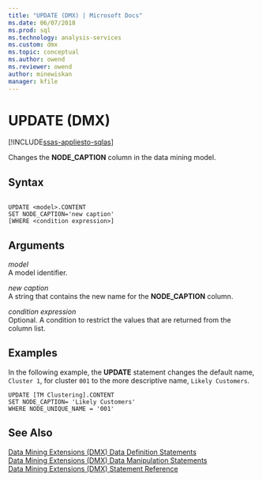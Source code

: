 ```yaml
---
title: "UPDATE (DMX) | Microsoft Docs"
ms.date: 06/07/2018
ms.prod: sql
ms.technology: analysis-services
ms.custom: dmx
ms.topic: conceptual
ms.author: owend
ms.reviewer: owend
author: minewiskan
manager: kfile
---
```

# UPDATE (DMX)
[!INCLUDE[ssas-appliesto-sqlas](../includes/ssas-appliesto-sqlas.md)]

  Changes the **NODE_CAPTION** column in the data mining model.  
  
## Syntax  
  
```  
  
UPDATE <model>.CONTENT  
SET NODE_CAPTION='new caption'  
[WHERE <condition expression>]  
```  
  
## Arguments  
 *model*  
 A model identifier.  
  
 *new caption*  
 A string that contains the new name for the **NODE_CAPTION** column.  
  
 *condition expression*  
 Optional. A condition to restrict the values that are returned from the column list.  
  
## Examples  
 In the following example, the **UPDATE** statement changes the default name, `Cluster 1`, for cluster `001` to the more descriptive name, `Likely Customers`.  
  
```  
UPDATE [TM Clustering].CONTENT  
SET NODE_CAPTION= 'Likely Customers'  
WHERE NODE_UNIQUE_NAME = '001'  
```  
  
## See Also  
 [Data Mining Extensions &#40;DMX&#41; Data Definition Statements](../dmx/dmx-statements-data-definition.md)   
 [Data Mining Extensions &#40;DMX&#41; Data Manipulation Statements](../dmx/dmx-statements-data-manipulation.md)   
 [Data Mining Extensions &#40;DMX&#41; Statement Reference](../dmx/data-mining-extensions-dmx-statements.md)  
  
  
